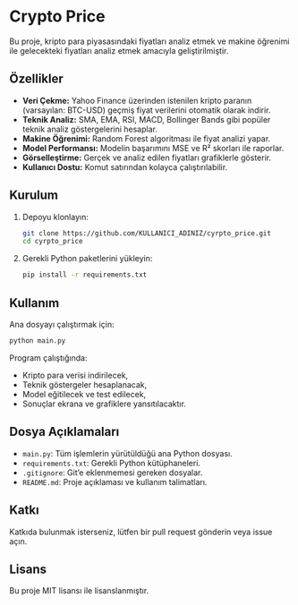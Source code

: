 # Crypto Price

Bu proje, kripto para piyasasındaki fiyatları analiz etmek ve makine öğrenimi ile gelecekteki fiyatları analiz etmek amacıyla geliştirilmiştir.

## Özellikler

- **Veri Çekme:** Yahoo Finance üzerinden istenilen kripto paranın (varsayılan: BTC-USD) geçmiş fiyat verilerini otomatik olarak indirir.
- **Teknik Analiz:** SMA, EMA, RSI, MACD, Bollinger Bands gibi popüler teknik analiz göstergelerini hesaplar.
- **Makine Öğrenimi:** Random Forest algoritması ile fiyat analizi yapar.
- **Model Performansı:** Modelin başarımını MSE ve R² skorları ile raporlar.
- **Görselleştirme:** Gerçek ve analiz edilen fiyatları grafiklerle gösterir.
- **Kullanıcı Dostu:** Komut satırından kolayca çalıştırılabilir.

## Kurulum

1. Depoyu klonlayın:
   ```sh
   git clone https://github.com/KULLANICI_ADINIZ/cyrpto_price.git
   cd cyrpto_price
   ```

2. Gerekli Python paketlerini yükleyin:
   ```sh
   pip install -r requirements.txt
   ```

## Kullanım

Ana dosyayı çalıştırmak için:
```sh
python main.py
```

Program çalıştığında:
- Kripto para verisi indirilecek,
- Teknik göstergeler hesaplanacak,
- Model eğitilecek ve test edilecek,
- Sonuçlar ekrana ve grafiklere yansıtılacaktır.

## Dosya Açıklamaları

- `main.py`: Tüm işlemlerin yürütüldüğü ana Python dosyası.
- `requirements.txt`: Gerekli Python kütüphaneleri.
- `.gitignore`: Git’e eklenmemesi gereken dosyalar.
- `README.md`: Proje açıklaması ve kullanım talimatları.

## Katkı

Katkıda bulunmak isterseniz, lütfen bir pull request gönderin veya issue açın.

## Lisans

Bu proje MIT lisansı ile lisanslanmıştır. 